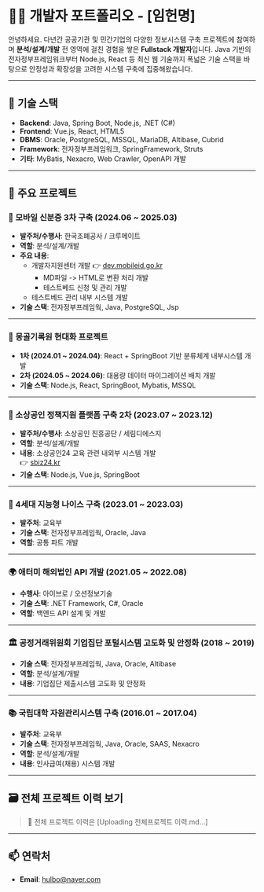 # 👨‍💻 개발자 포트폴리오 - [임헌명]

안녕하세요. 다년간 공공기관 및 민간기업의 다양한 정보시스템 구축 프로젝트에 참여하며 **분석/설계/개발** 전 영역에 걸친 경험을 쌓은 **Fullstack 개발자**입니다. Java 기반의 전자정부프레임워크부터 Node.js, React 등 최신 웹 기술까지 폭넓은 기술 스택을 바탕으로 안정성과 확장성을 고려한 시스템 구축에 집중해왔습니다.

---

## 🔧 기술 스택

- **Backend**: Java, Spring Boot, Node.js, .NET (C#)
- **Frontend**: Vue.js, React, HTML5
- **DBMS**: Oracle, PostgreSQL, MSSQL, MariaDB, Altibase, Cubrid
- **Framework**: 전자정부프레임워크, SpringFramework, Struts
- **기타**: MyBatis, Nexacro, Web Crawler, OpenAPI 개발

---

## 🧩 주요 프로젝트

### 📱 모바일 신분증 3차 구축 (2024.06 ~ 2025.03)
- **발주처/수행사**: 한국조폐공사 / 크루메이트
- **역할**: 분석/설계/개발
- **주요 내용**:
  - 개발자지원센터 개발 👉 [dev.mobileid.go.kr](https://dev.mobileid.go.kr)
    - MD파일 -> HTML로 변환 처리 개발
    - 테스트베드 신청 및 관리 개발
  - 테스트베드 관리 내부 시스템 개발
- **기술 스택**: 전자정부프레임웍, Java, PostgreSQL, Jsp

---

### 📁 몽골기록원 현대화 프로젝트
- **1차 (2024.01 ~ 2024.04)**: React + SpringBoot 기반 분류체계 내부시스템 개발
- **2차 (2024.05 ~ 2024.06)**: 대용량 데이터 마이그레이션 배치 개발
- **기술 스택**: Node.js, React, SpringBoot, Mybatis, MSSQL

---

### 🧾 소상공인 정책지원 플랫폼 구축 2차 (2023.07 ~ 2023.12)
- **발주처/수행사**: 소상공인 진흥공단 / 세림디에스지
- **역할**: 분석/설계/개발
- **내용**: 소상공인24 교육 관련 내외부 시스템 개발  
  👉 [sbiz24.kr](https://www.sbiz24.kr)
- **기술 스택**: Node.js, Vue.js, SpringBoot

---

### 🧠 4세대 지능형 나이스 구축 (2023.01 ~ 2023.03)
- **발주처**: 교육부
- **기술 스택**: 전자정부프레임웍, Oracle, Java
- **역할**: 공통 파트 개발

---

### 🌍 애터미 해외법인 API 개발 (2021.05 ~ 2022.08)
- **수행사**: 아이브로 / 오션정보기술
- **기술 스택**: .NET Framework, C#, Oracle
- **역할**: 백엔드 API 설계 및 개발

---

### 🏛 공정거래위원회 기업집단 포털시스템 고도화 및 안정화 (2018 ~ 2019)
- **기술 스택**: 전자정부프레임웍, Java, Oracle, Altibase
- **역할**: 분석/설계/개발
- **내용**: 기업집단 제출시스템 고도화 및 안정화

---

### 📚 국립대학 자원관리시스템 구축 (2016.01 ~ 2017.04)
- **발주처**: 교육부
- **기술 스택**: 전자정부프레임웍, Java, Oracle, SAAS, Nexacro
- **역할**: 분석/설계/개발
- **내용**: 인사급여(채용) 시스템 개발

---

## 🗃 전체 프로젝트 이력 보기
> 📄 전체 프로젝트 이력은 [Uploading 전체프로젝트 이력.md…]

---
## 📫 연락처
- **Email**: hulbo@naver.com

